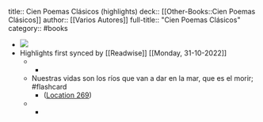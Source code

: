 title:: Cien Poemas Clásicos (highlights)
deck:: [[Other-Books::Cien Poemas Clásicos]]
author:: [[Varios Autores]]
full-title:: "Cien Poemas Clásicos"
category:: #books

- ![](https://images-na.ssl-images-amazon.com/images/I/413850xeVyL._SL200_.jpg)
- Highlights first synced by [[Readwise]] [[Monday, 31-10-2022]]
	- -
	- Nuestras vidas son los ríos que van a dar en la mar, que es el morir; #flashcard
		- ([Location 269](https://readwise.io/to_kindle?action=open&asin=B013THEDJO&location=269))
	- -